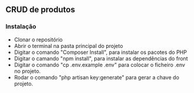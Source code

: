 ## CRUD de produtos

### Instalação
 - Clonar o repositório
 - Abrir o terminal na pasta principal do projeto
 - Digitar o comando "Composer Install", para instalar os pacotes do PHP
 - Digitar o camando "npm install", para instalar as dependências do front
 - Digitar o comando "cp .env.example .env" para colocar o ficheiro .env no projeto.
 - Rodar o comando "php artisan key:generate" para gerar a chave do projeto. 